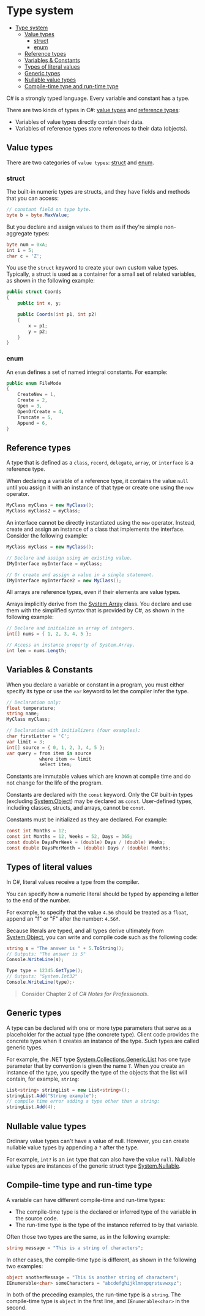 # Type system

- [Type system](#type-system)
  - [Value types](#value-types)
    - [struct](#struct)
    - [enum](#enum)
  - [Reference types](#reference-types)
  - [Variables \& Constants](#variables--constants)
  - [Types of literal values](#types-of-literal-values)
  - [Generic types](#generic-types)
  - [Nullable value types](#nullable-value-types)
  - [Compile-time type and run-time type](#compile-time-type-and-run-time-type)

C# is a strongly typed language. Every variable and constant has a type.

There are two kinds of types in C#: [value types]() and [reference types]():

- Variables of value types directly contain their data.
- Variables of reference types store references to their data (objects).

## Value types

There are two categories of `value types`: [struct](#struct) and [enum](#enum).

### struct

The built-in numeric types are structs, and they have fields and methods that you can access:

```C#
// constant field on type byte.
byte b = byte.MaxValue;
```

But you declare and assign values to them as if they're simple non-aggregate types:

```C#
byte num = 0xA;
int i = 5;
char c = 'Z';
```

You use the `struct` keyword to create your own custom value types. Typically, a struct is used as a container for a small set of related variables, as shown in the following example:

```C#
public struct Coords
{
    public int x, y;

    public Coords(int p1, int p2)
    {
        x = p1;
        y = p2;
    }
}
```

### enum

An `enum` defines a set of named integral constants. For example:

```C#
public enum FileMode
{
    CreateNew = 1,
    Create = 2,
    Open = 3,
    OpenOrCreate = 4,
    Truncate = 5,
    Append = 6,
}
```

## Reference types

A type that is defined as a `class`, `record`, `delegate`, `array`, or `interface` is a reference type.

When declaring a variable of a reference type, it contains the value `null` until you assign it with an instance of that type or create one using the `new` operator.

```c#
MyClass myClass = new MyClass();
MyClass myClass2 = myClass;
```

An interface cannot be directly instantiated using the `new` operator. Instead, create and assign an instance of a class that implements the interface. Consider the following example:

```C#
MyClass myClass = new MyClass();

// Declare and assign using an existing value.
IMyInterface myInterface = myClass;

// Or create and assign a value in a single statement.
IMyInterface myInterface2 = new MyClass();
```

All arrays are reference types, even if their elements are value types.

Arrays implicitly derive from the [System.Array](https://learn.microsoft.com/en-us/dotnet/api/system.array?view=net-7.0) class. You declare and use them with the simplified syntax that is provided by C#, as shown in the following example:

```C#
// Declare and initialize an array of integers.
int[] nums = { 1, 2, 3, 4, 5 };

// Access an instance property of System.Array.
int len = nums.Length;
```

## Variables & Constants

When you declare a variable or constant in a program, you must either specify its type or use the `var` keyword to let the compiler infer the type.

```C#
// Declaration only:
float temperature;
string name;
MyClass myClass;

// Declaration with initializers (four examples):
char firstLetter = 'C';
var limit = 3;
int[] source = { 0, 1, 2, 3, 4, 5 };
var query = from item in source
            where item <= limit
            select item;
```

Constants are immutable values which are known at compile time and do not change for the life of the program.

Constants are declared with the `const` keyword. Only the C# built-in types (excluding [System.Object](https://learn.microsoft.com/en-us/dotnet/api/system.object?view=net-7.0)) may be declared as `const`. User-defined types, including classes, structs, and arrays, cannot be `const`.

Constants must be initialized as they are declared. For example:

```C#
const int Months = 12;
const int Months = 12, Weeks = 52, Days = 365;
const double DaysPerWeek = (double) Days / (double) Weeks;
const double DaysPerMonth = (double) Days / (double) Months;
```

## Types of literal values

In C#, literal values receive a type from the compiler.

You can specify how a numeric literal should be typed by appending a letter to the end of the number.

For example, to specify that the value `4.56` should be treated as a `float`, append an "f" or "F" after the number: `4.56f`.

Because literals are typed, and all types derive ultimately from [System.Object](https://learn.microsoft.com/en-us/dotnet/api/system.object?view=net-7.0), you can write and compile code such as the following code:

```C#
string s = "The answer is " + 5.ToString();
// Outputs: "The answer is 5"
Console.WriteLine(s);

Type type = 12345.GetType();
// Outputs: "System.Int32"
Console.WriteLine(type);·
```

> Consider Chapter 2 of *C# Notes for Professionals*.

## Generic types

A type can be declared with one or more type parameters that serve as a placeholder for the actual type (the concrete type). Client code provides the concrete type when it creates an instance of the type. Such types are called generic types.

For example, the .NET type [System.Collections.Generic.List<T>](https://learn.microsoft.com/en-us/dotnet/api/system.collections.generic.list-1?view=net-7.0) has one type parameter that by convention is given the name `T`. When you create an instance of the type, you specify the type of the objects that the list will contain, for example, `string`:

```C#
List<string> stringList = new List<string>();
stringList.Add("String example");
// compile time error adding a type other than a string:
stringList.Add(4);
```

## Nullable value types

Ordinary value types can't have a value of null. However, you can create nullable value types by appending a `?` after the type.

For example, `int?` is an `int` type that can also have the value `null`. Nullable value types are instances of the generic struct type [System.Nullable<T>](https://learn.microsoft.com/en-us/dotnet/api/system.nullable-1?view=net-7.0).

## Compile-time type and run-time type

A variable can have different compile-time and run-time types:

- The compile-time type is the declared or inferred type of the variable in the source code.
- The run-time type is the type of the instance referred to by that variable.

Often those two types are the same, as in the following example:

```C#
string message = "This is a string of characters";
```

In other cases, the compile-time type is different, as shown in the following two examples:

```C#
object anotherMessage = "This is another string of characters";
IEnumerable<char> someCharacters = "abcdefghijklmnopqrstuvwxyz";
```

In both of the preceding examples, the run-time type is a `string`. The compile-time type is `object` in the first line, and `IEnumerable<char>` in the second.
